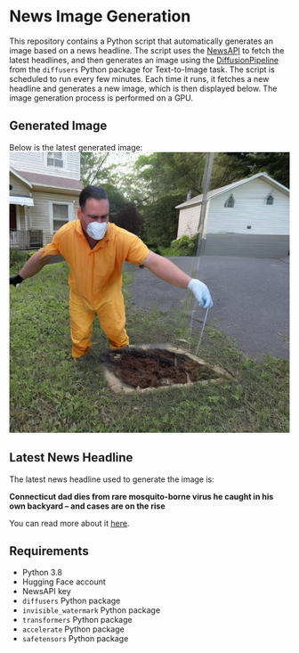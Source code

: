# News Image Generation
This repository contains a Python script that automatically generates an image based on a news headline. The script uses the [NewsAPI](https://newsapi.org/) to fetch the latest headlines, and then generates an image using the [DiffusionPipeline](https://github.com/huggingface/diffusers) from the `diffusers` Python package for Text-to-Image task.
The script is scheduled to run every few minutes. Each time it runs, it fetches a new headline and generates a new image, which is then displayed below. The image generation process is performed on a GPU.

## Generated Image
Below is the latest generated image:
![Generated Image](image.png)

## Latest News Headline
The latest news headline used to generate the image is:

**Connecticut dad dies from rare mosquito-borne virus he caught in his own backyard – and cases are on the rise**

You can read more about it [here](https://news.google.com/rss/articles/CBMinAFBVV95cUxQWmlhalEwRjFrT1RsWVlKM0tDcWFxTEduTFBtUGV1MzJERi1MQ04xemd5S2NMTkM1X3MtVkxnbzdtTDhCSGJMQ0E5eXQwTlFtdmVVWHlaOGpWV3hBWHBXTUg2SVVDZFVrVFdKdGRyN3lDUmpTcXJTaE1YNFVIM2dGOG5PazRXWEFCN1dvbXpfM1dwZFlrdmV5XzNUQmQ?oc=5).

## Requirements
- Python 3.8
- Hugging Face account
- NewsAPI key
- `diffusers` Python package
- `invisible_watermark` Python package
- `transformers` Python package
- `accelerate` Python package
- `safetensors` Python package
